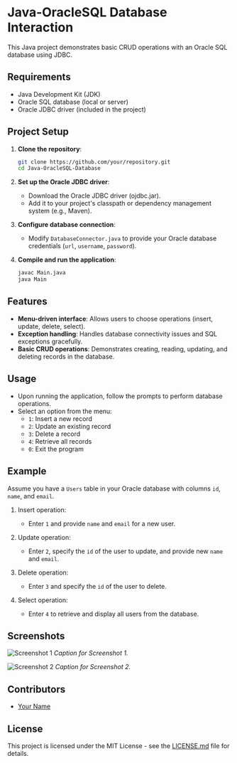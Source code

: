 
# Java-OracleSQL Database Interaction

This Java project demonstrates basic CRUD operations with an Oracle SQL database using JDBC.

## Requirements

- Java Development Kit (JDK)
- Oracle SQL database (local or server)
- Oracle JDBC driver (included in the project)

## Project Setup

1. **Clone the repository**:
   ```bash
   git clone https://github.com/your/repository.git
   cd Java-OracleSQL-Database
   ```

2. **Set up the Oracle JDBC driver**:
   - Download the Oracle JDBC driver (ojdbc.jar).
   - Add it to your project's classpath or dependency management system (e.g., Maven).

3. **Configure database connection**:
   - Modify `DatabaseConnector.java` to provide your Oracle database credentials (`url`, `username`, `password`).

4. **Compile and run the application**:
   ```bash
   javac Main.java
   java Main
   ```

## Features

- **Menu-driven interface**: Allows users to choose operations (insert, update, delete, select).
- **Exception handling**: Handles database connectivity issues and SQL exceptions gracefully.
- **Basic CRUD operations**: Demonstrates creating, reading, updating, and deleting records in the database.

## Usage

- Upon running the application, follow the prompts to perform database operations.
- Select an option from the menu:
  - `1`: Insert a new record
  - `2`: Update an existing record
  - `3`: Delete a record
  - `4`: Retrieve all records
  - `0`: Exit the program

## Example

Assume you have a `Users` table in your Oracle database with columns `id`, `name`, and `email`.

1. Insert operation:
   - Enter `1` and provide `name` and `email` for a new user.
   
2. Update operation:
   - Enter `2`, specify the `id` of the user to update, and provide new `name` and `email`.
   
3. Delete operation:
   - Enter `3` and specify the `id` of the user to delete.
   
4. Select operation:
   - Enter `4` to retrieve and display all users from the database.

## Screenshots

![Screenshot 1](screenshots/screenshot1.png)
*Caption for Screenshot 1.*

![Screenshot 2](screenshots/screenshot2.png)
*Caption for Screenshot 2.*

## Contributors

- [Your Name](https://github.com/yourusername)

## License

This project is licensed under the MIT License - see the [LICENSE.md](LICENSE.md) file for details.

